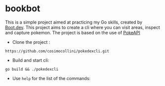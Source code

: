 # bookbot

This is a simple project aimed at practicing my Go skills, created by [Boot.dev](https://www.boot.dev/tracks/backend).
This project aims to create a cli where you can visit areas, inspect and capture pokemon.
The project is based on the use of [PokeAPI](https://pokeapi.co/)


- Clone the project :
```
https://github.com/cosimocollini/pokedexcli.git
```
- Build and start cli:

```
go build && ./pokedexcli
```

- Use ```help``` for the list of the commands: